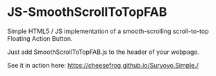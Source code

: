 # JS-SmoothScrollToTopFAB

Simple HTML5 / JS implementation of a smooth-scrolling scroll-to-top Floating Action Button.

Just add SmoothScrollToTopFAB.js to the header of your webpage.

See it in action here: https://cheesefrog.github.io/Suryoyo.Simple./
